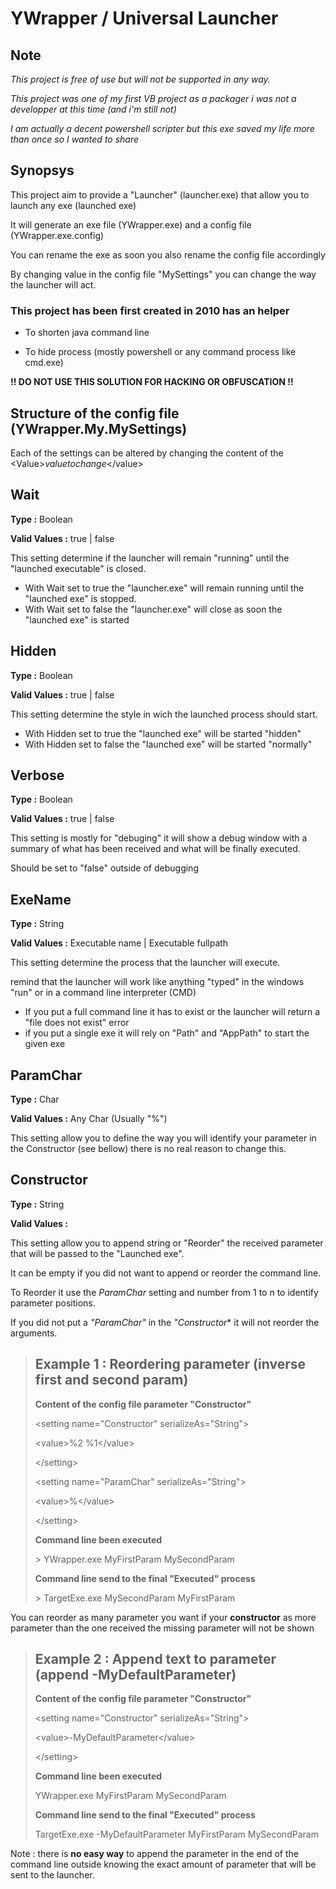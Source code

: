 # YWrapper / Universal Launcher

## Note

*This project is free of use but will not be supported in any way.*

*This project was one of my first VB project as a packager*
*i was not a developper at this time*
*(and i'm still not)*

*I am actually a decent powershell scripter*
*but this exe saved my life more than once so I wanted to share*

## Synopsys

This project aim to provide a "Launcher" (launcher.exe) that allow you to launch any exe (launched exe)

It will generate an exe file (YWrapper.exe) and a config file (YWrapper.exe.config)

You can rename the exe as soon you also rename the config file accordingly

By changing value in the config file "MySettings" you can change the way the launcher will act.

### This project has been first created in 2010 has an helper

- To shorten java command line

- To hide process (mostly powershell or any command process like cmd.exe)

**!! DO NOT USE THIS SOLUTION FOR HACKING OR OBFUSCATION !!**

## Structure of the config file (YWrapper.My.MySettings)

Each of the settings can be altered by changing the content of the \<Value>*valuetochange*\</value>

## **Wait**

**Type :** Boolean

**Valid Values :** true | false

This setting determine if the launcher will remain "running" until the "launched executable" is closed.

- With Wait set to true the "launcher.exe" will remain running until the "launched exe" is stopped.
- With Wait set to false the "launcher.exe" will close as soon the "launched exe" is started

## **Hidden**

**Type :** Boolean

**Valid Values :** true | false

This setting determine the style in wich the launched process should start.

- With Hidden set to true the "launched exe" will be started "hidden"
- With Hidden set to false the "launched exe" will be started "normally"

## **Verbose**

**Type :** Boolean

**Valid Values :** true | false

This setting is mostly for "debuging" it will show a debug window with a summary of what has been received and what will be finally executed.

Should be set to "false" outside of debugging

## **ExeName**

**Type :** String

**Valid Values :** Executable name | Executable fullpath

This setting determine the process that the launcher will execute.

remind that the launcher will work like anything "typed" in the windows "run" or in a command line interpreter (CMD)

- If you put a full command line it has to exist or the launcher will return a "file does not exist" error
- if you put a single exe it will rely on "Path" and "AppPath" to start the given exe

## **ParamChar**

**Type :** Char

**Valid Values :** Any Char (Usually "%")

This setting allow you to define the way you will identify your parameter in the Constructor (see bellow) there is no real reason to change this.

## **Constructor**

**Type :** String

**Valid Values :**

This setting allow you to append string or "Reorder" the received parameter that will be passed to the "Launched exe".

It can be empty if you did not want to append or reorder the command line.

To Reorder it use the *ParamChar* setting and number from 1 to n to identify parameter positions.

If you did not put a *"ParamChar"* in the *"Constructor** it will not reorder the arguments.

> ## Example 1 : Reordering parameter (inverse first and second param)
>
> **Content of the config file parameter "Constructor"**
>
> \<setting name="Constructor" serializeAs="String">
>
> \<value>%2 %1\</value>
>
> \</setting>
>
> \<setting name="ParamChar" serializeAs="String">
>
> \<value>%\</value>
>
> \</setting>
>
> **Command line been executed**
>
> \> YWrapper.exe MyFirstParam MySecondParam
>
> **Command line send to the final "Executed" process**
>
> \> TargetExe.exe MySecondParam MyFirstParam

You can reorder as many parameter you want if your **constructor** as more parameter than the one received the missing parameter will not be shown

> ## Example 2 : Append text to parameter (append -MyDefaultParameter)
>
> **Content of the config file parameter "Constructor"**
>
> \<setting name="Constructor" serializeAs="String">
>
> \<value>-MyDefaultParameter\</value>
>
> \</setting>
>
> **Command line been executed**
>
> YWrapper.exe MyFirstParam MySecondParam
>
> **Command line send to the final "Executed" process**
>
> TargetExe.exe -MyDefaultParameter MyFirstParam MySecondParam
>

Note : there is **no easy way** to append the parameter in the end of the command line outside knowing the exact amount of parameter that will be sent to the launcher.
